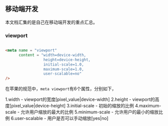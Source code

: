 ## 移动端开发

本文档汇集的是自己在移动端开发的重点汇总。

### viewport

```html

<meta name = "viewport"
      content = "width=device-width,
                 height=device-height,
                 initial-scale=1.0,
                 maximum-scale=1.0,
                 user-scalable=no"
/>

```

在苹果的规范中，`meta viewport`有6个属性，分别如下，

1.width - viewport的宽度[pixel_value|device-width]
2.height - viewport的高度[pixel_value|device-height]
3.initial-scale - 初始的缩放的比例
4.maximum-scale - 允许用户缩放的最大的比例
5.minimum-scale - 允许用户的最小的缩放比例
6.user-scalable - 用户是否可以手动缩放[yes|no]
